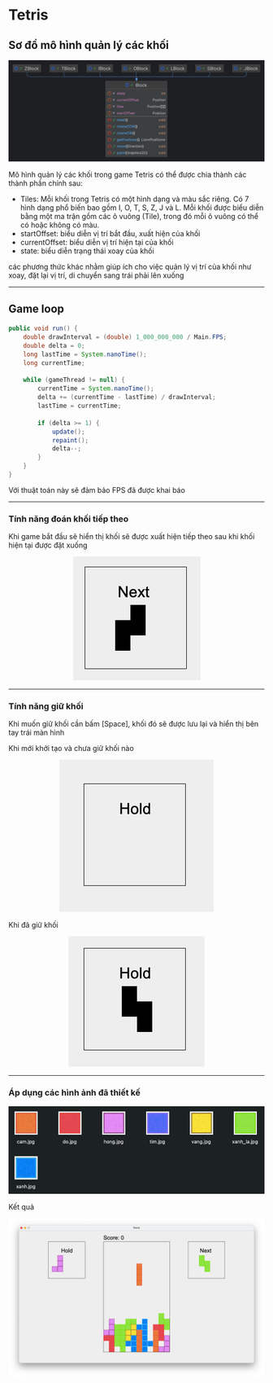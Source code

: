 # Tetris

## Sơ đồ mô hình quản lý các khối

<div style="text-align:center">
  <img src="img/tetris_block.png"  alt="block class"/>
</div>

Mô hình quản lý các khối trong game Tetris có thể được chia thành các thành phần chính sau:

- Tiles: Mỗi khối trong Tetris có một hình dạng và màu sắc riêng.
  Có 7 hình dạng phổ biến bao gồm I, O, T, S, Z, J và L.
  Mỗi khối được biểu diễn bằng một ma trận gồm các ô vuông (Tile),
  trong đó mỗi ô vuông có thể có hoặc không có màu.
- startOffset: biểu diễn vị trí bắt đầu, xuất hiện của khối
- currentOffset: biểu diễn vị trí hiện tại của khối
- state: biểu diễn trạng thái xoay của khối

các phương thức khác nhằm giúp ích cho việc quản lý vị trí của khối như xoay,
đặt lại vị trí, di chuyển sang trái phải lên xuống

---

## Game loop

```java
public void run() {
    double drawInterval = (double) 1_000_000_000 / Main.FPS;
    double delta = 0;
    long lastTime = System.nanoTime();
    long currentTime;

    while (gameThread != null) {
        currentTime = System.nanoTime();
        delta += (currentTime - lastTime) / drawInterval;
        lastTime = currentTime;

        if (delta >= 1) {
            update();
            repaint();
            delta--;
        }
    }
}
```

Với thuật toán này sẽ đảm bảo FPS đã được khai báo

---

### Tính năng đoán khối tiếp theo

Khi game bắt đầu sẽ hiển thị khối sẽ được xuất hiện tiếp theo sau khi khối hiện tại được đặt xuống

<div style="text-align:center">
  <img src="img/next block.png"  alt="next block"/>
</div>

---

### Tính năng giữ khối

Khi muốn giữ khối cần bấm [Space],
khối đó sẽ được lưu lại và hiển thị bên tay trái màn hình

Khi mới khởi tạo và chưa giữ khối nào

<div style="text-align:center">
  <img src="img/hold block when init.png"  alt="hold block when init"/>
</div>

Khi đã giữ khối

<div style="text-align:center">
  <img src="img/hold block when active.png"  alt="hold block when active"/>
</div>

---

### Áp dụng các hình ảnh đã thiết kế

<div style="text-align:center">
  <img src="img/block color.png"  alt="block color"/>
</div>

Kết quả

<div style="text-align:center">
  <img src="img/result.png"  alt="result"/>
</div>
